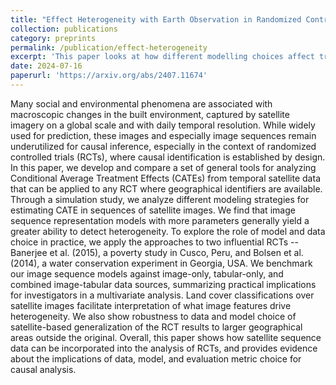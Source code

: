 ```yaml
---
title: "Effect Heterogeneity with Earth Observation in Randomized Controlled Trials: Exploring the Role of Data, Model, and Evaluation Metric Choice"
collection: publications
category: preprints
permalink: /publication/effect-heterogeneity
excerpt: 'This paper looks at how different modelling choices affect treatment effect heterogeneity for earth observation data'
date: 2024-07-16
paperurl: 'https://arxiv.org/abs/2407.11674'
---
```


Many social and environmental phenomena are associated with macroscopic changes in the built environment, captured by satellite imagery on a global scale and with daily temporal resolution. While widely used for prediction, these images and especially image sequences remain underutilized for causal inference, especially in the context of randomized controlled trials (RCTs), where causal identification is established by design. In this paper, we develop and compare a set of general tools for analyzing Conditional Average Treatment Effects (CATEs) from temporal satellite data that can be applied to any RCT where geographical identifiers are available. Through a simulation study, we analyze different modeling strategies for estimating CATE in sequences of satellite images. We find that image sequence representation models with more parameters generally yield a greater ability to detect heterogeneity. To explore the role of model and data choice in practice, we apply the approaches to two influential RCTs -- Banerjee et al. (2015), a poverty study in Cusco, Peru, and Bolsen et al. (2014), a water conservation experiment in Georgia, USA. We benchmark our image sequence models against image-only, tabular-only, and combined image-tabular data sources, summarizing practical implications for investigators in a multivariate analysis. Land cover classifications over satellite images facilitate interpretation of what image features drive heterogeneity. We also show robustness to data and model choice of satellite-based generalization of the RCT results to larger geographical areas outside the original. Overall, this paper shows how satellite sequence data can be incorporated into the analysis of RCTs, and provides evidence about the implications of data, model, and evaluation metric choice for causal analysis.
